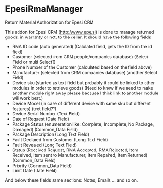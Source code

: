 EpesiRmaManager
===============

Return Material Authorization for Epesi CRM


This addon for Epesi CRM (http://www.epe.si) is done to manage returned goods, in warranty or not, to the seller.
It should have the following fields

- RMA ID code (auto generated)  (Calulated field, gets the ID from the id field)
- Customer (selected from CRM people/companies database)  (Select Field or multi Select?)
- Phone Number of the Customer (calculated based on the field above)
- Manufacturer  (selected from CRM companies database)  (another Select Field)
- Device sku (started as text field but probably it could be linked to other modules in order to retrieve goods)  (Need to know if we need to make another module right away please because I think link to another module will work best.)
- Device Model (in case of different device with same sku but different features) (text field??)
- Device Serial Number (Text Field)
- Date of Request (Date Field)
- Package Status (enumeration like: Complete, Incomplete, No Package, Damaged) (Common_Data Field)
- Package Description  (Long Text Field)
- Fault Declared from Customer (Long Text Field)
- Fault Revealed (Long Text Field)
- Status (Received Request, RMA Accepted, RMA Rejected, Item Received, Item sent to Manufacturer, Item Repaired, Item Returned) (Common_Data Field)
- Priority (Common_Data Field)
- Limit Date (Date Field)

And below these fields same sections: Notes, Emails ... and so on.
